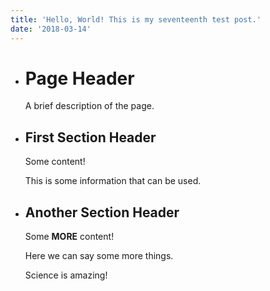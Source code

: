 ```yaml
---
title: 'Hello, World! This is my seventeenth test post.'
date: '2018-03-14'
---
```

- # Page Header
	A brief description of the page.
	
- ## First Section Header
	Some content!
	
	This is some information that can be used.
	
- ## Another Section Header
	Some **MORE** content!
	
	Here we can say some more things.

	Science is amazing!
